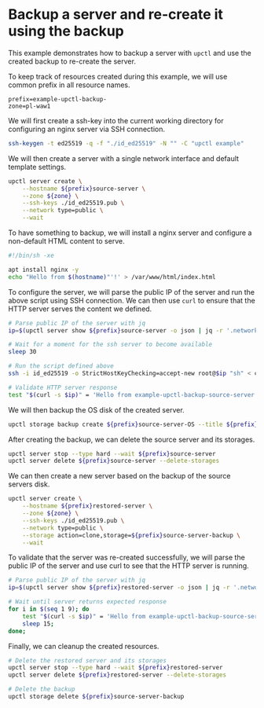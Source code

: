# Backup a server and re-create it using the backup

This example demonstrates how to backup a server with `upctl` and use the created backup to re-create the server.

To keep track of resources created during this example, we will use common prefix in all resource names.

```env
prefix=example-upctl-backup-
zone=pl-waw1
```

We will first create a ssh-key into the current working directory for configuring an nginx server via SSH connection.

```sh
ssh-keygen -t ed25519 -q -f "./id_ed25519" -N "" -C "upctl example"
```

We will then create a server with a single network interface and default template settings.

```sh
upctl server create \
    --hostname ${prefix}source-server \
    --zone ${zone} \
    --ssh-keys ./id_ed25519.pub \
    --network type=public \
    --wait
```

To have something to backup, we will install a nginx server and configure a non-default HTML content to serve.

```sh filename=configure-nginx.sh
#!/bin/sh -xe

apt install nginx -y
echo "Hello from $(hostname)"'!' > /var/www/html/index.html
```

To configure the server, we will parse the public IP of the server and run the above script using SSH connection. We can then use `curl` to ensure that the HTTP server serves the content we defined.

```sh
# Parse public IP of the server with jq
ip=$(upctl server show ${prefix}source-server -o json | jq -r '.networking.interfaces[] | select(.type == "public") | .ip_addresses[0].address')

# Wait for a moment for the ssh server to become available
sleep 30

# Run the script defined above
ssh -i id_ed25519 -o StrictHostKeyChecking=accept-new root@$ip "sh" < configure-nginx.sh

# Validate HTTP server response
test "$(curl -s $ip)" = 'Hello from example-upctl-backup-source-server!'
```

We will then backup the OS disk of the created server.

```sh
upctl storage backup create ${prefix}source-server-OS --title ${prefix}source-server-backup
```

After creating the backup, we can delete the source server and its storages.

```sh
upctl server stop --type hard --wait ${prefix}source-server
upctl server delete ${prefix}source-server --delete-storages
```

We can then create a new server based on the backup of the source servers disk.

```sh
upctl server create \
    --hostname ${prefix}restored-server \
    --zone ${zone} \
    --ssh-keys ./id_ed25519.pub \
    --network type=public \
    --storage action=clone,storage=${prefix}source-server-backup \
    --wait
```

To validate that the server was re-created successfully, we will parse the public IP of the server and use curl to see that the HTTP server is running.

```sh
# Parse public IP of the server with jq
ip=$(upctl server show ${prefix}restored-server -o json | jq -r '.networking.interfaces[] | select(.type == "public") | .ip_addresses[0].address')

# Wait until server returns expected response
for i in $(seq 1 9); do
    test "$(curl -s $ip)" = 'Hello from example-upctl-backup-source-server!' && break || true;
    sleep 15;
done;
```

Finally, we can cleanup the created resources.

```sh
# Delete the restored server and its storages
upctl server stop --type hard --wait ${prefix}restored-server
upctl server delete ${prefix}restored-server --delete-storages

# Delete the backup
upctl storage delete ${prefix}source-server-backup
```
